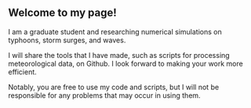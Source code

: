 ## Welcome to my page!

I am a graduate student and researching numerical simulations on typhoons, storm surges, and waves.

I will share the tools that I have made, such as scripts for processing meteorological data, on Github. I look forward to making your work more efficient.

Notably, you are free to use my code and scripts, but I will not be responsible for any problems that may occur in using them.
